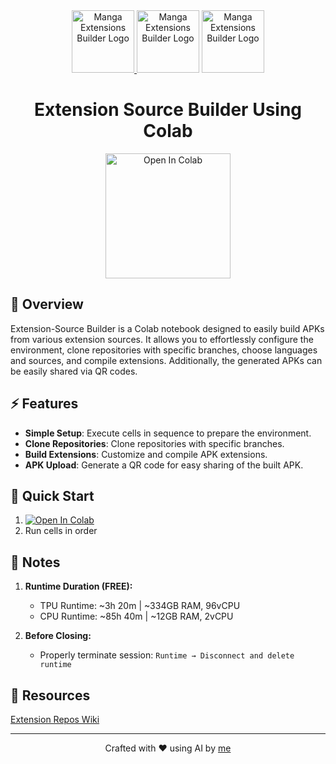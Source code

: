 <div align="center">
  <a href="https://github.com/Kohi-den/extensions-source">
    <img src="https://avatars.githubusercontent.com/u/177765219" alt="Manga Extensions Builder Logo" height="100">
  </a>
  <img src="https://i.ibb.co/Z6kXZ1mc/androidstudio-1024x1024.png" alt="Manga Extensions Builder Logo" height="100">
  <a href="https://github.com/keiyoushi/extensions-source">
    <img src="https://avatars.githubusercontent.com/u/113362897" alt="Manga Extensions Builder Logo" height="100">
  </a>

  <h1>Extension Source Builder Using Colab</h1>

  <a href="https://colab.research.google.com/drive/1QFQcJUoTAIOOZaJ0aaMW0LzJES0r3GU-">
    <img src="https://colab.research.google.com/assets/colab-badge.svg" alt="Open In Colab" width="200px"/>
  </a>
</div>

## 🔮 Overview

Extension-Source Builder is a Colab notebook designed to easily build APKs from various extension sources. It allows you to effortlessly configure the environment, clone repositories with specific branches, choose languages and sources, and compile extensions. Additionally, the generated APKs can be easily shared via QR codes.

## ⚡ Features

- **Simple Setup**: Execute cells in sequence to prepare the environment.
- **Clone Repositories**: Clone repositories with specific branches.
- **Build Extensions**: Customize and compile APK extensions.
- **APK Upload**: Generate a QR code for easy sharing of the built APK.

## 🚀 Quick Start

1. [![Open In Colab](https://colab.research.google.com/assets/colab-badge.svg)](https://colab.research.google.com/drive/1QFQcJUoTAIOOZaJ0aaMW0LzJES0r3GU-)
2. Run cells in order

## 🚨 Notes

1. **Runtime Duration (FREE):**
   - TPU Runtime: ~3h 20m | ~334GB RAM, 96vCPU
   - CPU Runtime: ~85h 40m | ~12GB RAM, 2vCPU

2. **Before Closing:**
   - Properly terminate session: `Runtime → Disconnect and delete runtime`
  
## 🔗 Resources
[Extension Repos Wiki](https://wotaku.wiki/guides/tech/repo)

---
<p align="center">
  Crafted with ❤️ using AI by <a href="https://github.com/mrtear">me</a>
</p>
